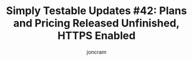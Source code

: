 ---
title: "Simply Testable Updates #42: Plans and Pricing Released Unfinished, HTTPS Enabled"
short_title: "Simply Testable Updates #42: Plans and Pricing, HTTPS Enabled"
author: joncram
newsletter_meta:
    issue_number: 42nd
    url: https://us5.campaign-archive2.com/?u=ac75e33d993d2b502e333ddd0&amp;id=f17f1f3e47
    closing_sentence: Expect the next newsletter a week from now on June 12.
    highlights:
        - Pricing and plans released unfinished
        - Features page released
        - Enabled HTTPS
---